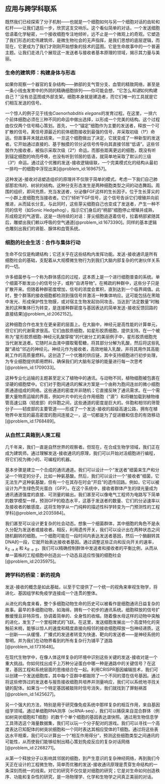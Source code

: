 ## 应用与跨学科联系

既然我们已经探索了分子机制——也就是一个细胞如何与另一个细胞对话的齿轮和杠杆——让我们退后一步，欣赏这支交响乐。这个看似简单的对话，一个发送细胞低语着化学秘密，一个接收细胞专注地倾听，远不止是一个微观上的奇观。它塑造了我们形态的宏伟建筑师，是微生物社会的无声指挥，是我们思想的底层逻辑，而现在，它更成为了我们才刚刚开始想象的技术的蓝图。它是生命故事中的一个普遍主题。让我们走进几个展现这一发送者与接收者基本原理的领域，揭示其力量与美丽。

### 生命的建筑师：构建身体与形态

如果你观察一个器官的复杂结构——肺部的支气管分支、血管的精致网络，甚至是一条小线虫发育中的外阴的精确细胞排列——你可能会想，“它怎么*知道*如何构建自己？”没有总蓝图或外部支架。细胞本身就是建造者，而它们唯一的工具就是它们相互发送的信号。

一个惊人的例子见于线虫*Caenorhabditis elegans*的发育过程。在这里，一排六个前体细胞必须在三种不同的命运中做出选择，以形成一个完美的结构。这个过程由仅仅两个信号精心策划。首先，一个“锚定”细胞作为主要的发送者，释放一个可扩散的信号。离信号源最近的前体细胞接收到最强的信号，并采取初级（1°）命运。但故事并未就此结束。一旦这个细胞做出了决定，它就变成了一种新型的发送者。它开始通过直接的、基于触摸的邻分泌信号传导向其直接邻居“低语”。这些邻居作为接收者，被指示采取次级（2°）命运。而那些距离更远的细胞，既没有听到锚定细胞的响亮呼唤，也没有听到邻居的低语，就简单地采取了默认的三级（3°）命运。通过这个优雅的发送-接收逻辑级联，一个完美模式化的结构从最初一排均一的细胞中浮现出来[@problem_id:1696757]。

这种发送-接收对话塑造组织的原理并不仅限于简单的模式。考虑一下我们自己肺部那宏伟的、树状的结构。这种分支形态发生是两种细胞类型之间的动态舞蹈。周围的组织，即间充质，充当发送者，分泌像FGF这样的生长因子。位于生长芽尖的一小群上皮细胞充当接收者。它们“倾听”FGF信号，这个信号告诉它们增殖并向前推进，从而延长分支。与此同时，这些芽尖细胞自己也变成了发送者，产生一种不同的信号（如Sonic Hedgehog），指示它们身后的“柄部”细胞停止增殖并成熟，形成稳定的气道管。这是一场持续的对话：芽尖细胞追逐着信号，拉着柄部紧随其后，雕塑出我们赖以呼吸的空气通道[@problem_id:1673390]。同样的基本逻辑也雕刻出我们的肾脏、腺体和血管系统。

### 细胞的社会生活：合作与集体行动

生命不仅仅是构建结构；它还关乎在这些结构内发挥功能。发送-接收通讯是所有细胞社会的基础，支配着从大规模微生物行为到我们大脑内部复杂的代谢伙伴关系的一切。

许多细菌参与一个称为群体感应的过程，这本质上是一个进行细胞普查的系统。单个细菌不断发出小的信号分子，或称“自诱导物”。在稀疏的种群中，这些分子只是扩散开来。但随着种群密度增加，信号的浓度会累积，直到达到一个临界阈值。此时，整个群落的接收细胞都检测到强信号并激活一种集体响应。这可能包括在黑暗中发光、形成保护性生物膜，或对宿主生物发起协同攻击。当达到“法定数量”时触发的这种集体行为转变，是连接种群密度与基因表达的简单发送-接收反馈回路的直接结果[@problem_id:2062152]。

这种细胞合作也发生在更亲密的层面上。在大脑中，神经元是高性能的计算单元，但它们的代谢需求很高。它们由胶质细胞，如星形胶质细胞，提供支持。在一个被称为“星形胶质细胞-神经元乳酸穿梭”的代谢分工的美丽例子中，星形胶质细胞充当代谢发送者。它随时从血液中摄取葡萄糖，将其部分分解为乳酸，然后将这些乳酸“递给”邻近的神经元。神经元作为接收者，高效地输入乳酸，并将其用作其高能耗工作的高质量燃料。这创造了一个优雅的供应链，其中支持细胞进行初步处理，为专业细胞提供即用燃料，确保我们的大脑有足够的能量进行每一次思考[@problem_id:1709033]。

这种专业化运输的主题甚至定义了植物中的通讯。与动物不同，植物细胞被包裹在坚硬的细胞壁中。它们对于胞间通讯的解决方案是一个由称为胞间连丝的微小细胞质通道组成的网络。这些通道的密度并非随机；它直接反映了通讯需求。在一个需要大量物质运输的界面，例如叶片中的光合作用细胞（“源”）和将糖加载到植物维管高速公路（韧皮部）的伴胞之间，这些通道的密度是巨大的。伴胞和相邻的筛管分子——韧皮部的主要管道——形成了一个发送-接收的超级高速公路，拥有在植物界中发现的最高密度的胞间连接之一，这一切都是为了促进糖和信息的有效移动[@problem_id:1768489]。

### 从自然工具箱到人类工程

几千年来，我们一直是自然世界的观察者。但现在，在合成生物学领域，我们正在成为建筑师。通过理解发送-接收通讯的原理，我们可以开始对活细胞进行编程，将它们视为微小的、可编程的机器。

基本步骤是建立一个合成的通讯通道。我们可以设计一个“发送者”细菌来生产和分泌一个特定的分子，比如一种氨基酸。然后，我们可以设计一个“接收者”细菌，它无法生产这种氨基酸，但有一个在其存在时会“开启”的遗传回路。例如，它可以被设计为产生绿色荧光蛋白（GFP）。在这个系统中，接收者群体产生的绿光量成为通讯通道强度的直接、可测量的输出。我们甚至可以像电气工程师为电路写下简单的数学模型一样，预测GFP的稳态水平，这基于发送者的数量、它们的分泌速率以及接收者的敏感度。这将生物学从一门纯粹的描述性科学转变为一门预测性的工程学科[@problem_id:2035984]。

我们甚至可以设计更复杂的社会动态。想象一个细菌群体，其中细胞的角色不是永久分配为发送者或接收者。相反，利用遗传开关，我们可以设计出在两种状态之间随机翻转的细胞。一个细胞可能在一段时间内表达发送者基因，然后一个酶翻转其DNA的一段，它就开始表达接收者基因。通过调整这些正向和反向开关的速率，$k_{S \to R}$ 和 $k_{R \to S}$，我们可以精确控制群体中发送者和接收者的平衡比例，从而从单一菌株的工程细胞中创造出一个动态且适应性强的细胞社会[@problem_id:2035975]。

### 跨学科的桥梁：新的视角

发送-接收的概念是如此基础，以至于它提供了一个统一的视角来审视生物学，将进化、基因组学和免疫学连接成一个连贯的整体。

从进化的角度来看，整个多细胞动物生命的历史可以被看作是细胞通讯日益复杂的故事。最早的多细胞动物，如海绵，拥有一个初步的通讯系统。细胞释放的信号扩散缓慢且非特异性，协调着简单的、全身性的收缩。随着像水母这样的动物中突触的进化，发生了一个里程碑式的飞跃。在这里，发送细胞发展出一个高度特化的突触前末梢，能够以惊人的速度和精度直接向相邻的接收细胞释放一包神经递质。这一创新——从缓慢、广播式的发送者转变为快速、靶向的发送者——是神经系统的黎明，并为我们在动物界看到的所有复杂行为铺平了道路[@problem_id:1731648]。

在现代生物学中，在像人体这样复杂的环境中识别这些关键的发送-接收对是一个重大挑战。你如何找出成千上万种分泌蛋白中哪一种是通路中的关键信号？在这里，基因工程和系统层面的思维结合在一起。利用CRISPR基因编辑技术，我们可以创建一个发送细胞库，其中每个亚群中都敲除了一个不同的潜在信号基因。通过将这些修饰过的发送者与报告接收细胞共培养并测量响应，我们可以系统地寻找关键的配体。如果当一个特定基因被敲除时信号消失，我们就找到了罪魁祸首[@problem_id:1425627]。

另一个强大的方法，特别是用于研究像免疫系统中那样复杂的相互作用，来自基因组学领域。通过单细胞RNA测序（scRNA-seq），我们可以捕获来自混合群体（例如树突状细胞和T细胞）的数千个单个细胞的基因表达谱快照。通过用生物信息学工具筛选这个海量数据集，我们可以玩一个分子配对的游戏。我们可以寻找一个高度表达已知配体的树突状细胞和一个同时表达其相应受体的T细胞。通过将这些表达水平相乘，我们可以计算出一个“相互作用得分”，预测这些细胞类型之间通讯的可能性，从而使我们能够绘制出精心策划免疫反应的复杂对话网络[@problem_id:2268271]。

从第一个释放分子以影响其邻居的细胞，到产生意识的复杂神经网络，再到我们今天正在设计的工程微生物，简单而优雅的发送-接收通讯原理是贯穿生命结构的一条深刻而统一的线索。对它的研究不仅仅是对细胞的研究；它是对生命如何创造秩序、功能和复杂性的研究，是一场物理学、化学和生物学之间真正美丽的对话。